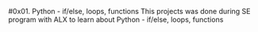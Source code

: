 #0x01. Python - if/else, loops, functions This projects was done during SE program with ALX to learn about Python - if/else, loops, functions
